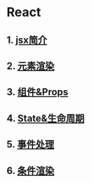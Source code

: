 # React

## 1. [jsx简介](jsx-interduce.md)

## 2. [元素渲染](elementRender.md)

## 3. [组件&Props](componentAndProps.md)

## 4. [State&生命周期](stateAndLiveCycle.md)

## 5. [事件处理](event.md)

## 6. [条件渲染](conditionRender.md)